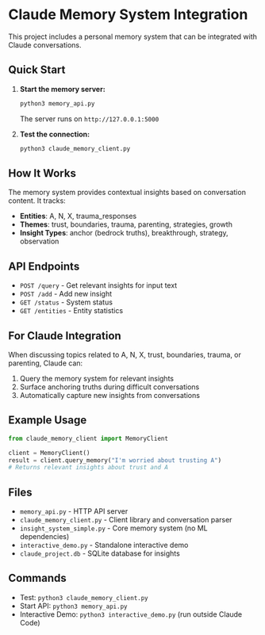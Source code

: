 # Claude Memory System Integration

This project includes a personal memory system that can be integrated with Claude conversations.

## Quick Start

1. **Start the memory server:**
   ```bash
   python3 memory_api.py
   ```
   The server runs on `http://127.0.0.1:5000`

2. **Test the connection:**
   ```bash
   python3 claude_memory_client.py
   ```

## How It Works

The memory system provides contextual insights based on conversation content. It tracks:

- **Entities**: A, N, X, trauma_responses
- **Themes**: trust, boundaries, trauma, parenting, strategies, growth
- **Insight Types**: anchor (bedrock truths), breakthrough, strategy, observation

## API Endpoints

- `POST /query` - Get relevant insights for input text
- `POST /add` - Add new insight
- `GET /status` - System status
- `GET /entities` - Entity statistics

## For Claude Integration

When discussing topics related to A, N, X, trust, boundaries, trauma, or parenting, Claude can:

1. Query the memory system for relevant insights
2. Surface anchoring truths during difficult conversations
3. Automatically capture new insights from conversations

## Example Usage

```python
from claude_memory_client import MemoryClient

client = MemoryClient()
result = client.query_memory("I'm worried about trusting A")
# Returns relevant insights about trust and A
```

## Files

- `memory_api.py` - HTTP API server
- `claude_memory_client.py` - Client library and conversation parser
- `insight_system_simple.py` - Core memory system (no ML dependencies)
- `interactive_demo.py` - Standalone interactive demo
- `claude_project.db` - SQLite database for insights

## Commands

- Test: `python3 claude_memory_client.py`
- Start API: `python3 memory_api.py`
- Interactive Demo: `python3 interactive_demo.py` (run outside Claude Code)